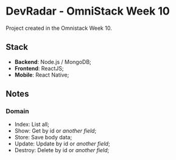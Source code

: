 # DevRadar - OmniStack Week 10

Project created in the Omnistack Week 10.

## Stack

- **Backend**: Node.js / MongoDB;
- **Frontend**: ReactJS;
- **Mobile**: React Native;

## Notes

### Domain

- Index: List all;
- Show: Get by id or _another field_;
- Store: Save body data;
- Update: Update by id or _another field_;
- Destroy: Delete by id or _another field_;
